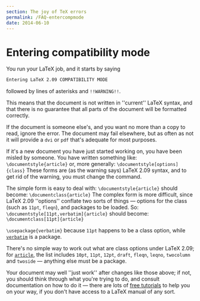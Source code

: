```yaml
---
section: The joy of TeX errors
permalink: /FAQ-entercompmode
date: 2014-06-10
---
```


# Entering compatibility mode

You run your LaTeX job, and it starts by saying
```latex
Entering LaTeX 2.09 COMPATIBILITY MODE
```
followed by lines of asterisks and `!!WARNING!!`.

This means that the document is not written in ''current'' LaTeX
syntax, and that there is no guarantee that all parts of the document
will be formatted correctly.

If the document is someone else's, and you want no more than a copy to
read, ignore the error.  The document may fail elsewhere, but as often
as not it will provide a `dvi` or `pdf` that's
adequate for most purposes.

If it's a new document you have just started working on, you have been
misled by someone.  You have written something like:
  `\documentstyle{article}`
or, more generally:
  `\documentstyle[options]{class}`
These forms are (as the warning says) LaTeX 2.09 syntax, and to get rid
of the warning, you must change the command.

The simple form is easy to deal with:
  `\documentstyle{article}`
should become:
  `\documentclass{article}`
The complex form is more difficult, since LaTeX 2.09 ''options''
conflate two sorts of things&nbsp;&mdash; options for the class (such as
`11pt`, `fleqn`), and packages to be loaded.
So:
  `\documentstyle[11pt,verbatim]{article}`
should become:
  `\documentclass[11pt]{article}`

  `\usepackage{verbatim}`
because `11pt` happens to be a class option, while
[`verbatim`](https://ctan.org/pkg/verbatim) is a package.

There's no simple way to work out what are class options under
LaTeX 2.09; for [`article`](https://ctan.org/pkg/article), the list includes `10pt`,
`11pt`, `12pt`, `draft`,
`fleqn`, `leqno`, `twocolumn` and
`twoside`&nbsp;&mdash; anything else must be a package.

Your document may well ''just work'' after changes like those above;
if not, you should think through what you're trying to do, and consult
documentation on how to do it&nbsp;&mdash; there are lots of 
[free tutorials](/FAQ-tutorialsstar) to help you on your way, if you
don't have access to a LaTeX manual of any sort.

